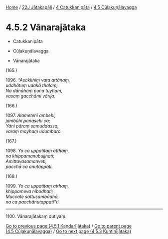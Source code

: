 
[Home](/) / [22J Jātakapāḷi](../...md) / [4 Catukkanipāta](...md) / [4.5 Cūḷakuṇālavagga](../22J/4/4.5.md)

# 4.5.2 Vānarajātaka

* Catukkanipāta

* Cūḷakuṇālavagga

* Vānarajātaka

(165.)

1096\. _“Asakkhiṃ vata attānaṃ,_  
_uddhātuṃ udakā thalaṃ;_  
_Na dānāhaṃ puna tuyhaṃ,_  
_vasaṃ gacchāmi vārija._  


(166.)

1097\. _Alametehi ambehi,_  
_jambūhi panasehi ca;_  
_Yāni pāraṃ samuddassa,_  
_varaṃ mayhaṃ udumbaro._  


(167.)

1098\. _Yo ca uppatitaṃ atthaṃ,_  
_na khippamanubujjhati;_  
_Amittavasamanveti,_  
_pacchā ca anutappati._  


(168.)

1099\. _Yo ca uppatitaṃ atthaṃ,_  
_khippameva nibodhati;_  
_Muccate sattusambādhā,_  
_na ca pacchānutappatī”ti._  


---

1100\. Vānarajātakaṃ dutiyaṃ.



[Go to previous page (4.5.1 Kaṇḍarījātaka)](4.5.1.md) / [Go to parent page (4.5 Cūḷakuṇālavagga)](../22J/4/4.5.md) / [Go to next page (4.5.3 Kuntinījātaka)](4.5.3.md)


